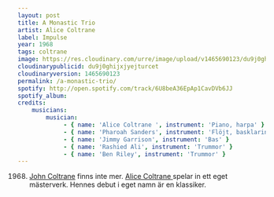 ```yaml
---
layout: post
title: A Monastic Trio
artist: Alice Coltrane
label: Impulse
year: 1968
tags: coltrane
image: https://res.cloudinary.com/urre/image/upload/v1465690123/du9j0ghijxjyejturcet.jpg
cloudinarypublicid: du9j0ghijxjyejturcet
cloudinaryversion: 1465690123
permalink: /a-monastic-trio/
spotify: http://open.spotify.com/track/6U8beA36EpAp1CavDVb6JJ
spotify_album: 
credits:
    musicians:
        musician:
             - { name: 'Alice Coltrane ', instrument: 'Piano, harpa' }
             - { name: 'Pharoah Sanders', instrument: 'Flöjt, basklarinett, tenorsaxofon' }
             - { name: 'Jimmy Garrison', instrument: 'Bas' }
             - { name: 'Rashied Ali', instrument: 'Trummor' }
             - { name: 'Ben Riley', instrument: 'Trummor' }
---
```


1968. <a href="http://en.wikipedia.org/wiki/John_Coltrane">John Coltrane</a> finns inte mer. <a href="http://en.wikipedia.org/wiki/Alice_Coltrane">Alice Coltrane </a>spelar in ett eget mästerverk. Hennes debut i eget namn är en klassiker.